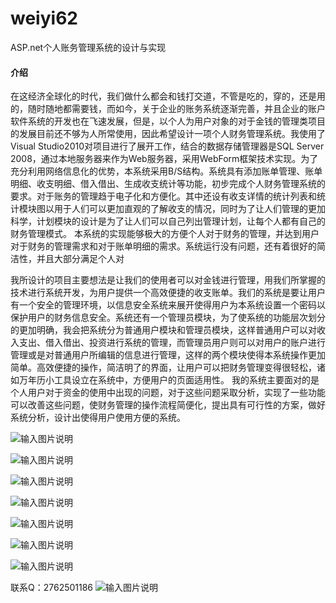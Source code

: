 # weiyi62
ASP.net个人账务管理系统的设计与实现

#### 介绍
在这经济全球化的时代，我们做什么都会和钱打交道，不管是吃的，穿的，还是用的，随时随地都需要钱，而如今，关于企业的账务系统逐渐完善，并且企业的账户软件系统的开发也在飞速发展，但是，以个人为用户对象的对于金钱的管理类项目的发展目前还不够为人所常使用，因此希望设计一项个人财务管理系统。我使用了Visual Studio2010对项目进行了展开工作，结合的数据存储管理器是SQL Server 2008，通过本地服务器来作为Web服务器，采用WebForm框架技术实现。为了充分利用网络信息化的优势，本系统采用B/S结构。系统具有添加账单管理、账单明细、收支明细、借入借出、生成收支统计等功能，初步完成个人财务管理系统的要求。对于账务的管理趋于电子化和方便化。其中还设有收支详情的统计列表和统计模块图以用于人们可以更加直观的了解收支的情况，同时为了让人们管理的更加科学，计划模块的设计是为了让人们可以自己列出管理计划，让每个人都有自己的财务管理模式。
本系统的实现能够极大的方便个人对于财务的管理，并达到用户对于财务的管理需求和对于账单明细的需求。系统运行没有问题，还有着很好的简洁性，并且大部分满足个人对

我所设计的项目主要想法是让我们的使用者可以对金钱进行管理，用我们所掌握的技术进行系统开发，为用户提供一个高效便捷的收支账单。我们的系统是要让用户有一个安全的管理环境，以信息安全系统来展开使得用户为本系统设置一个密码以保护用户的财务信息安全。系统还有一个管理员模块，为了使系统的功能层次划分的更加明确，我会把系统分为普通用户模块和管理员模块，这样普通用户可以对收入支出、借入借出、投资进行系统的管理，而管理员用户则可以对用户的账户进行管理或是对普通用户所编辑的信息进行管理，这样的两个模块使得本系统操作更加简单。高效便捷的操作，简洁明了的界面，让用户可以把财务管理变得很轻松，诸如万年历小工具设立在系统中，方便用户的页面适用性。
我的系统主要面对的是个人用户对于资金的使用中出现的问题，对于这些问题采取分析，实现了一些功能可以改善这些问题，使财务管理的操作流程简便化，提出具有可行性的方案，做好系统分析，设计出使得用户使用方便的系统。

![输入图片说明](https://images.gitee.com/uploads/images/2020/1129/214352_01267b4b_4865385.png "屏幕截图.png")

![输入图片说明](https://images.gitee.com/uploads/images/2020/1129/214407_b3999aba_4865385.png "屏幕截图.png")

![输入图片说明](https://images.gitee.com/uploads/images/2020/1129/214427_059438e2_4865385.png "屏幕截图.png")

![输入图片说明](https://images.gitee.com/uploads/images/2020/1129/214433_b29d3392_4865385.png "屏幕截图.png")

![输入图片说明](https://images.gitee.com/uploads/images/2020/1129/214439_6dde8fb2_4865385.png "屏幕截图.png")

![输入图片说明](https://images.gitee.com/uploads/images/2020/1129/214444_00171f7e_4865385.png "屏幕截图.png")

![输入图片说明](https://images.gitee.com/uploads/images/2020/1129/214451_840ed1c0_4865385.png "屏幕截图.png")


联系Q：2762501186
![输入图片说明](https://images.gitee.com/uploads/images/2020/1119/003728_cd598bb9_4865385.jpeg "微信.jpg")
